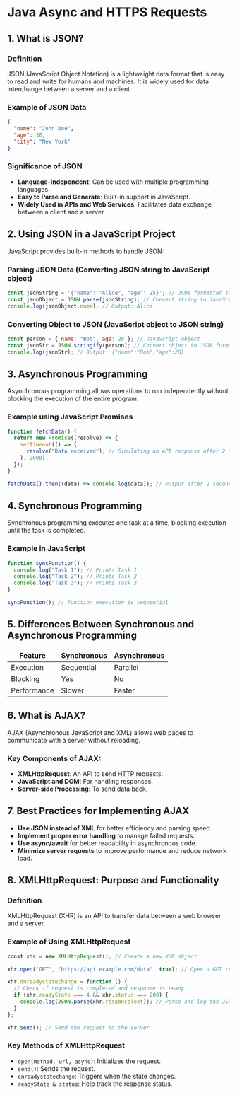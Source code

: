 # Java Async and HTTPS Requests

## 1. What is JSON?

### Definition

JSON (JavaScript Object Notation) is a lightweight data format that is easy to read and write for humans and machines. It is widely used for data interchange between a server and a client.

### Example of JSON Data

```json
{
  "name": "John Doe",
  "age": 30,
  "city": "New York"
}
```

### Significance of JSON

- **Language-Independent**: Can be used with multiple programming languages.
- **Easy to Parse and Generate**: Built-in support in JavaScript.
- **Widely Used in APIs and Web Services**: Facilitates data exchange between a client and a server.

## 2. Using JSON in a JavaScript Project

JavaScript provides built-in methods to handle JSON:

### Parsing JSON Data (Converting JSON string to JavaScript object)

```javascript
const jsonString = '{"name": "Alice", "age": 25}'; // JSON formatted string
const jsonObject = JSON.parse(jsonString); // Convert string to JavaScript object
console.log(jsonObject.name); // Output: Alice
```

### Converting Object to JSON (JavaScript object to JSON string)

```javascript
const person = { name: "Bob", age: 28 }; // JavaScript object
const jsonStr = JSON.stringify(person); // Convert object to JSON formatted string
console.log(jsonStr); // Output: {"name":"Bob","age":28}
```

## 3. Asynchronous Programming

Asynchronous programming allows operations to run independently without blocking the execution of the entire program.

### Example using JavaScript Promises

```javascript
function fetchData() {
  return new Promise((resolve) => {
    setTimeout(() => {
      resolve("Data received"); // Simulating an API response after 2 seconds
    }, 2000);
  });
}

fetchData().then((data) => console.log(data)); // Output after 2 seconds: Data received
```

## 4. Synchronous Programming

Synchronous programming executes one task at a time, blocking execution until the task is completed.

### Example in JavaScript

```javascript
function syncFunction() {
  console.log("Task 1"); // Prints Task 1
  console.log("Task 2"); // Prints Task 2
  console.log("Task 3"); // Prints Task 3
}

syncFunction(); // Function execution is sequential
```

## 5. Differences Between Synchronous and Asynchronous Programming

| Feature     | Synchronous | Asynchronous |
| ----------- | ----------- | ------------ |
| Execution   | Sequential  | Parallel     |
| Blocking    | Yes         | No           |
| Performance | Slower      | Faster       |

## 6. What is AJAX?

AJAX (Asynchronous JavaScript and XML) allows web pages to communicate with a server without reloading.

### Key Components of AJAX:

- **XMLHttpRequest**: An API to send HTTP requests.
- **JavaScript and DOM**: For handling responses.
- **Server-side Processing**: To send data back.

## 7. Best Practices for Implementing AJAX

- **Use JSON instead of XML** for better efficiency and parsing speed.
- **Implement proper error handling** to manage failed requests.
- **Use async/await** for better readability in asynchronous code.
- **Minimize server requests** to improve performance and reduce network load.

## 8. XMLHttpRequest: Purpose and Functionality

### Definition

XMLHttpRequest (XHR) is an API to transfer data between a web browser and a server.

### Example of Using XMLHttpRequest

```javascript
const xhr = new XMLHttpRequest(); // Create a new XHR object

xhr.open("GET", "https://api.example.com/data", true); // Open a GET request to the API

xhr.onreadystatechange = function () {
  // Check if request is completed and response is ready
  if (xhr.readyState === 4 && xhr.status === 200) {
    console.log(JSON.parse(xhr.responseText)); // Parse and log the JSON response
  }
};

xhr.send(); // Send the request to the server
```

### Key Methods of XMLHttpRequest

- `open(method, url, async)`: Initializes the request.
- `send()`: Sends the request.
- `onreadystatechange`: Triggers when the state changes.
- `readyState & status`: Help track the response status.
